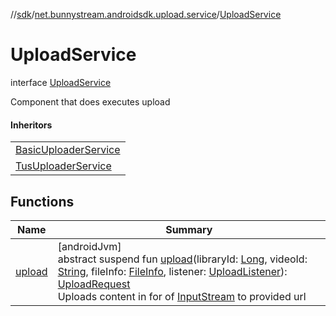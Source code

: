 //[sdk](../../../index.md)/[net.bunnystream.androidsdk.upload.service](../index.md)/[UploadService](index.md)

# UploadService

interface [UploadService](index.md)

Component that does executes upload

#### Inheritors

| |
|---|
| [BasicUploaderService](../../net.bunnystream.androidsdk.upload.service.basic/-basic-uploader-service/index.md) |
| [TusUploaderService](../../net.bunnystream.androidsdk.upload.service.tus/-tus-uploader-service/index.md) |

## Functions

| Name | Summary |
|---|---|
| [upload](upload.md) | [androidJvm]<br>abstract suspend fun [upload](upload.md)(libraryId: [Long](https://kotlinlang.org/api/latest/jvm/stdlib/kotlin/-long/index.html), videoId: [String](https://kotlinlang.org/api/latest/jvm/stdlib/kotlin/-string/index.html), fileInfo: [FileInfo](../../net.bunnystream.androidsdk.upload.model/-file-info/index.md), listener: [UploadListener](../-upload-listener/index.md)): [UploadRequest](../-upload-request/index.md)<br>Uploads content in for of [InputStream](https://docs.oracle.com/javase/8/docs/api/java/io/InputStream.html) to provided url |
